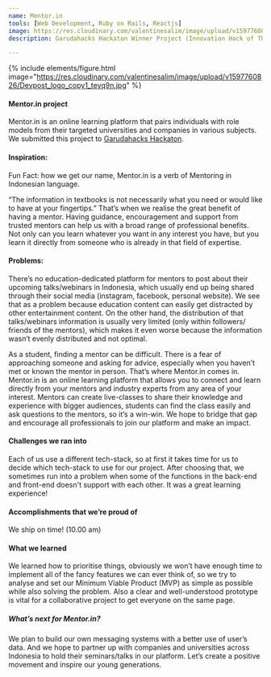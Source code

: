 ```yaml
---
name: Mentor.in
tools: [Web Development, Ruby on Rails, Reactjs]
image: https://res.cloudinary.com/valentinesalim/image/upload/v1597760826/Devpost_logo_copy1_teyq9n.jpg
description: Garudahacks Hackaton Winner Project (Innovation Hack of The Year - Script Foundation Award)

---
```

{% include elements/figure.html image="https://res.cloudinary.com/valentinesalim/image/upload/v1597760826/Devpost_logo_copy1_teyq9n.jpg" %}


#### **Mentor.in project**
Mentor.in is an online learning platform that pairs individuals with role models from their targeted universities and companies in various subjects.
We submitted this project to [Garudahacks Hackaton](https://devpost.com/software/mentor-in-69j1u7).

#### **Inspiration:**
Fun Fact: how we get our name, Mentor.in is a verb of Mentoring in Indonesian language.

“The information in textbooks is not necessarily what you need or would like to have at your fingertips.” That’s when we realise the great benefit of having a mentor. Having guidance, encouragement and support from trusted mentors can help us with a broad range of professional benefits. Not only can you learn whatever you want in any interest you have, but you learn it directly from someone who is already in that field of expertise.

#### **Problems:**
There’s no education-dedicated platform for mentors to post about their upcoming talks/webinars in Indonesia, which usually end up being shared through their social media (instagram, facebook, personal website). We see that as a problem because education content can easily get distracted by other entertainment content. On the other hand, the distribution of that talks/webinars information is usually very limited (only within followers/ friends of the mentors), which makes it even worse because the information wasn’t evenly distributed and not optimal.

As a student, finding a mentor can be difficult. There is a fear of approaching someone and asking for advice, especially when you haven’t met or known the mentor in person. That’s where Mentor.in comes in. Mentor.in is an online learning platform that allows you to connect and learn directly from your mentors and industry experts from any area of your interest. Mentors can create live-classes to share their knowledge and experience with bigger audiences, students can find the class easily and ask questions to the mentors, so it’s a win-win. We hope to bridge that gap and encourage all professionals to join our platform and make an impact.

#### **Challenges we ran into**
Each of us use a different tech-stack, so at first it takes time for us to decide which tech-stack to use for our project. After choosing that, we sometimes run into a problem when some of the functions in the back-end and front-end doesn't support with each other. It was a great learning experience!

#### **Accomplishments that we’re proud of**
We ship on time! (10.00 am)

#### **What we learned**
We learned how to prioritise things, obviously we won’t have enough time to implement all of the fancy features we can ever think of, so we try to analyse and set our Minimum Viable Product (MVP) as simple as possible while also solving the problem. Also a clear and well-understood prototype is vital for a collaborative project to get everyone on the same page.

##### **What’s next for Mentor.in?**
We plan to build our own messaging systems with a better use of user’s data. And we hope to partner up with companies and universities across Indonesia to hold their seminars/talks in our platform. Let’s create a positive movement and inspire our young generations.

